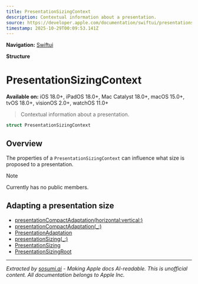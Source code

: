 ```yaml
---
title: PresentationSizingContext
description: Contextual information about a presentation.
source: https://developer.apple.com/documentation/swiftui/presentationsizingcontext
timestamp: 2025-10-29T00:09:53.141Z
---
```


**Navigation:** [Swiftui](/documentation/swiftui)

**Structure**

# PresentationSizingContext

**Available on:** iOS 18.0+, iPadOS 18.0+, Mac Catalyst 18.0+, macOS 15.0+, tvOS 18.0+, visionOS 2.0+, watchOS 11.0+

> Contextual information about a presentation.

```swift
struct PresentationSizingContext
```

## Overview

The properties of a `PresentationSizingContext` can influence what size is proposed to a presentation.

> [!NOTE]
> Currently has no public members.

## Adapting a presentation size

- [presentationCompactAdaptation(horizontal:vertical:)](/documentation/swiftui/view/presentationcompactadaptation(horizontal:vertical:))
- [presentationCompactAdaptation(_:)](/documentation/swiftui/view/presentationcompactadaptation(_:))
- [PresentationAdaptation](/documentation/swiftui/presentationadaptation)
- [presentationSizing(_:)](/documentation/swiftui/view/presentationsizing(_:))
- [PresentationSizing](/documentation/swiftui/presentationsizing)
- [PresentationSizingRoot](/documentation/swiftui/presentationsizingroot)

---

*Extracted by [sosumi.ai](https://sosumi.ai) - Making Apple docs AI-readable.*
*This is unofficial content. All documentation belongs to Apple Inc.*
